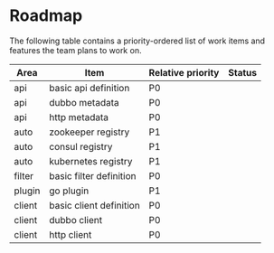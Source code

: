 # Roadmap

The following table contains a priority-ordered list of work items and features the team plans to work on.

|Area|Item|Relative priority|Status|
|----|----|-----------------|------|
| api | basic api definition | P0 |      |
| api | dubbo metadata | P0 |      |
| api |  http metadata | P0 |      |
| auto | zookeeper registry | P1 |      |
| auto | consul registry | P1 |      |
| auto | kubernetes registry | P1 |      |
| filter | basic filter definition  | P0 |      |
| plugin | go plugin | P1 |      |
| client | basic client definition | P0 |      |
| client | dubbo client | P0 |      |
| client | http client | P0 |      |
